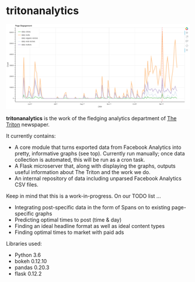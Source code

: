 # tritonanalytics

![Analytics sample](https://github.com/TritonNews/tritonanalytics/raw/master/sample.PNG)

__tritonanalytics__ is the work of the fledging analytics department of [The Triton](http://triton.news) newspaper.

It currently contains:
* A core module that turns exported data from Facebook Analytics into pretty, informative graphs (see top). Currently run manually; once data collection is automated, this will be run as a cron task.
* A Flask microserver that, along with displaying the graphs, outputs useful information about The Triton and the work we do.
* An internal repository of data including unparsed Facebook Analytics CSV files.

Keep in mind that this is a work-in-progress. On our TODO list ...
* Integrating post-specific data in the form of Spans on to existing page-specific graphs
* Predicting optimal times to post (time & day)
* Finding an ideal headline format as well as ideal content types
* Finding optimal times to market with paid ads

Libraries used:
* Python 3.6
* bokeh 0.12.10
* pandas 0.20.3
* flask 0.12.2
